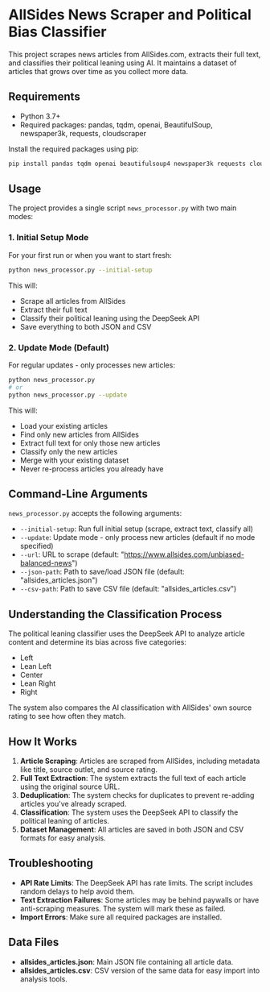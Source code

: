 # AllSides News Scraper and Political Bias Classifier

This project scrapes news articles from AllSides.com, extracts their full text, and classifies their political leaning using AI. It maintains a dataset of articles that grows over time as you collect more data.

## Requirements

- Python 3.7+
- Required packages: pandas, tqdm, openai, BeautifulSoup, newspaper3k, requests, cloudscraper

Install the required packages using pip:
```bash
pip install pandas tqdm openai beautifulsoup4 newspaper3k requests cloudscraper
```

## Usage

The project provides a single script `news_processor.py` with two main modes:

### 1. Initial Setup Mode

For your first run or when you want to start fresh:

```bash
python news_processor.py --initial-setup
```

This will:
- Scrape all articles from AllSides
- Extract their full text
- Classify their political leaning using the DeepSeek API
- Save everything to both JSON and CSV

### 2. Update Mode (Default)

For regular updates - only processes new articles:

```bash
python news_processor.py
# or
python news_processor.py --update
```

This will:
- Load your existing articles
- Find only new articles from AllSides
- Extract full text for only those new articles
- Classify only the new articles
- Merge with your existing dataset
- Never re-process articles you already have

## Command-Line Arguments

`news_processor.py` accepts the following arguments:

- `--initial-setup`: Run full initial setup (scrape, extract text, classify all)
- `--update`: Update mode - only process new articles (default if no mode specified)
- `--url`: URL to scrape (default: "https://www.allsides.com/unbiased-balanced-news")
- `--json-path`: Path to save/load JSON file (default: "allsides_articles.json")
- `--csv-path`: Path to save CSV file (default: "allsides_articles.csv")

## Understanding the Classification Process

The political leaning classifier uses the DeepSeek API to analyze article content and determine its bias across five categories:
- Left
- Lean Left
- Center
- Lean Right
- Right

The system also compares the AI classification with AllSides' own source rating to see how often they match.

## How It Works

1. **Article Scraping**: Articles are scraped from AllSides, including metadata like title, source outlet, and source rating.
2. **Full Text Extraction**: The system extracts the full text of each article using the original source URL.
3. **Deduplication**: The system checks for duplicates to prevent re-adding articles you've already scraped.
4. **Classification**: The system uses the DeepSeek API to classify the political leaning of articles.
5. **Dataset Management**: All articles are saved in both JSON and CSV formats for easy analysis.

## Troubleshooting

- **API Rate Limits**: The DeepSeek API has rate limits. The script includes random delays to help avoid them.
- **Text Extraction Failures**: Some articles may be behind paywalls or have anti-scraping measures. The system will mark these as failed.
- **Import Errors**: Make sure all required packages are installed.

## Data Files

- **allsides_articles.json**: Main JSON file containing all article data.
- **allsides_articles.csv**: CSV version of the same data for easy import into analysis tools. 